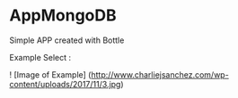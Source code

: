 # AppMongoDB
Simple APP created with Bottle

Example Select : 

! [Image of Example]
(http://www.charliejsanchez.com/wp-content/uploads/2017/11/3.jpg)
